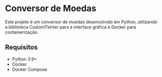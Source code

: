 # Conversor de Moedas

Este projeto é um conversor de moedas desenvolvido em Python, utilizando a biblioteca CustomTkinter para a interface gráfica e Docker para containerização.

## Requisitos

- Python 3.9+
- Docker
- Docker Compose